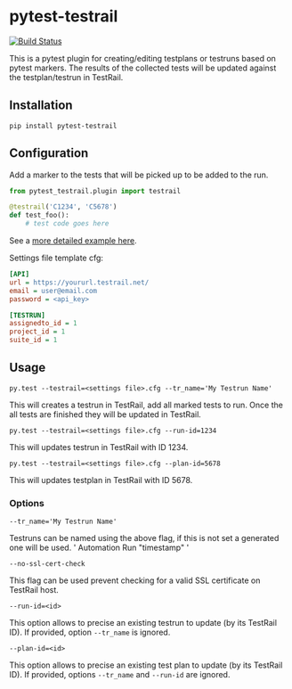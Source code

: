 pytest-testrail
===============

[![Build Status](https://travis-ci.org/dubner/pytest-testrail.svg?branch=master)](https://travis-ci.org/dubner/pytest-testrail)


This is a pytest plugin for creating/editing testplans or testruns based on pytest markers.
The results of the collected tests will be updated against the testplan/testrun in TestRail.

Installation
------------

    pip install pytest-testrail


Configuration
-------------

Add a marker to the tests that will be picked up to be added to the run.

```python
from pytest_testrail.plugin import testrail

@testrail('C1234', 'C5678')
def test_foo():
    # test code goes here
```

See a [more detailed example here](tests/livetest/livetest.py).

Settings file template cfg:

```ini
[API]
url = https://yoururl.testrail.net/
email = user@email.com
password = <api_key>

[TESTRUN]
assignedto_id = 1
project_id = 1
suite_id = 1
```

Usage
-----

	py.test --testrail=<settings file>.cfg --tr_name='My Testrun Name'

This will creates a testrun in TestRail, add all marked tests to run.
Once the all tests are finished they will be updated in TestRail.

	py.test --testrail=<settings file>.cfg --run-id=1234

This will updates testrun in TestRail with ID 1234.

	py.test --testrail=<settings file>.cfg --plan-id=5678
	
This will updates testplan in TestRail with ID 5678.

### Options

	--tr_name='My Testrun Name'

Testruns can be named using the above flag, if this is not set a generated one will be used.
' Automation Run "timestamp" '

	--no-ssl-cert-check

This flag can be used prevent checking for a valid SSL certificate on TestRail host.

    --run-id=<id>
    
This option allows to precise an existing testrun  to update (by its TestRail ID). If provided, option `--tr_name` is ignored.

    --plan-id=<id>

This option allows to precise an existing test plan to update (by its TestRail ID). If provided, options `--tr_name` and
`--run-id` are ignored.
